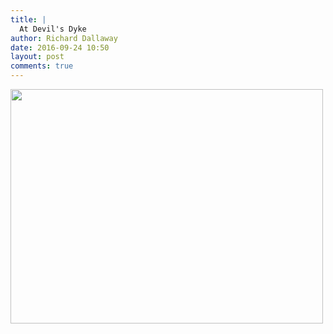 ```yaml
---
title: |
  At Devil's Dyke
author: Richard Dallaway
date: 2016-09-24 10:50
layout: post
comments: true
---
```


<div><a href="http://static.skitters.dallaway.com/tp_IMG_0006.JPG"><img src="http://static.skitters.dallaway.com/tp_thumb_IMG_0006.JPG" width="500" height="375"/></a></div>


  
      
